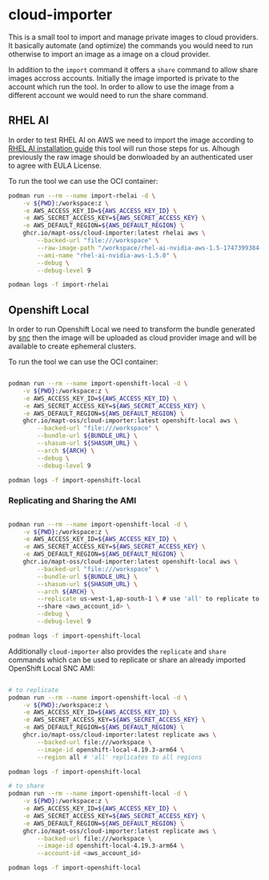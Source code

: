 # cloud-importer

This is a small tool to import and manage private images to cloud providers. It basically automate (and optimize) the commands 
you would need to run otherwise to import an image as a image on a cloud provider.

In addition to the `import` command it offers a `share` command to allow share images accross  accounts. Initially the image imported is private 
to the account which run the tool. In order to allow to use the image from a different account we would need to run the share command.

## RHEL AI

In order to test RHEL AI on AWS we need to import the image according to [RHEL AI installation guide](https://docs.redhat.com/en/documentation/red_hat_enterprise_linux_ai/1.5/html/installing/installing_on_aws) this tool will run those steps for us. Alhough previously the raw image should be donwloaded by an authenticated user to agree with EULA License.

To run the tool we can use the OCI container:

```bash
podman run --rm --name import-rhelai -d \
    -v ${PWD}:/workspace:z \
    -e AWS_ACCESS_KEY_ID=${AWS_ACCESS_KEY_ID} \
    -e AWS_SECRET_ACCESS_KEY=${AWS_SECRET_ACCESS_KEY} \
    -e AWS_DEFAULT_REGION=${AWS_DEFAULT_REGION} \
    ghcr.io/mapt-oss/cloud-importer:latest rhelai aws \
        --backed-url "file:///workspace" \
        --raw-image-path "/workspace/rhel-ai-nvidia-aws-1.5-1747399384-x86_64.raw" \
        --ami-name "rhel-ai-nvidia-aws-1.5.0" \
        --debug \
        --debug-level 9

podman logs -f import-rhelai
```

## Openshift Local

In order to run Openshift Local we need to transform the bundle generated by [snc](https://github.com/crc-org/snc) 
then the image will be uploaded as cloud provider image and will be available to create ephemeral clusters.

To run the tool we can use the OCI container:

```bash

podman run --rm --name import-openshift-local -d \
    -v ${PWD}:/workspace:z \
    -e AWS_ACCESS_KEY_ID=${AWS_ACCESS_KEY_ID} \
    -e AWS_SECRET_ACCESS_KEY=${AWS_SECRET_ACCESS_KEY} \
    -e AWS_DEFAULT_REGION=${AWS_DEFAULT_REGION} \
    ghcr.io/mapt-oss/cloud-importer:latest openshift-local aws \
        --backed-url "file:///workspace" \
        --bundle-url ${BUNDLE_URL} \
        --shasum-url ${SHASUM_URL} \
        --arch ${ARCH} \
        --debug \
        --debug-level 9

podman logs -f import-openshift-local
```

### Replicating and Sharing the AMI

```bash

podman run --rm --name import-openshift-local -d \
    -v ${PWD}:/workspace:z \
    -e AWS_ACCESS_KEY_ID=${AWS_ACCESS_KEY_ID} \
    -e AWS_SECRET_ACCESS_KEY=${AWS_SECRET_ACCESS_KEY} \
    -e AWS_DEFAULT_REGION=${AWS_DEFAULT_REGION} \
    ghcr.io/mapt-oss/cloud-importer:latest openshift-local aws \
        --backed-url "file:///workspace" \
        --bundle-url ${BUNDLE_URL} \
        --shasum-url ${SHASUM_URL} \
        --arch ${ARCH} \
        --replicate us-west-1,ap-south-1 \ # use 'all' to replicate to all the regions
        --share <aws_account_id> \
        --debug \
        --debug-level 9

podman logs -f import-openshift-local
```

Additionally `cloud-importer` also provides the `replicate` and `share` commands which can be used to replicate or share an already imported OpenShift Local SNC AMI:

```bash

# to replicate
podman run --rm --name import-openshift-local -d \
    -v ${PWD}:/workspace:z \
    -e AWS_ACCESS_KEY_ID=${AWS_ACCESS_KEY_ID} \
    -e AWS_SECRET_ACCESS_KEY=${AWS_SECRET_ACCESS_KEY} \
    -e AWS_DEFAULT_REGION=${AWS_DEFAULT_REGION} \
    ghcr.io/mapt-oss/cloud-importer:latest replicate aws \
        --backed-url file:///workspace \
        --image-id openshift-local-4.19.3-arm64 \
        --region all # 'all' replicates to all regions

podman logs -f import-openshift-local

# to share
podman run --rm --name import-openshift-local -d \
    -v ${PWD}:/workspace:z \
    -e AWS_ACCESS_KEY_ID=${AWS_ACCESS_KEY_ID} \
    -e AWS_SECRET_ACCESS_KEY=${AWS_SECRET_ACCESS_KEY} \
    -e AWS_DEFAULT_REGION=${AWS_DEFAULT_REGION} \
    ghcr.io/mapt-oss/cloud-importer:latest replicate aws \
        --backed-url file:///workspace \
        --image-id openshift-local-4.19.3-arm64 \
        --account-id <aws_account_id>

podman logs -f import-openshift-local
```

